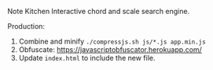 Note Kitchen
Interactive chord and scale search engine.

Production:
1. Combine and minify `./compressjs.sh js/*.js app.min.js`
2. Obfuscate: https://javascriptobfuscator.herokuapp.com/
3. Update `index.html` to include the new file.
